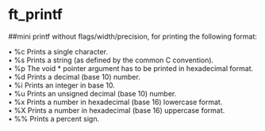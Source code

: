 # ft_printf
##mini printf without flags/width/precision, for printing the following format:

• %c    Prints a single character.<br>
• %s    Prints a string (as defined by the common C convention).<br>
• %p    The void * pointer argument has to be printed in hexadecimal format.<br>
• %d    Prints a decimal (base 10) number.<br>
• %i    Prints an integer in base 10.<br>
• %u    Prints an unsigned decimal (base 10) number.<br>
• %x    Prints a number in hexadecimal (base 16) lowercase format.<br>
• %X    Prints a number in hexadecimal (base 16) uppercase format.<br>
• %%    Prints a percent sign.<br>

